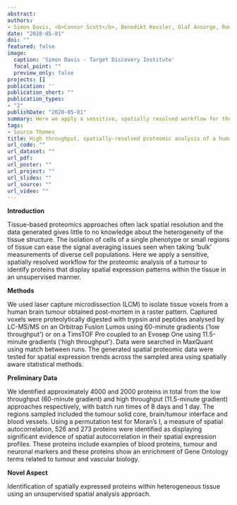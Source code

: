```yaml
---
abstract: 
authors:
- Simon Davis, <b>Connor Scott</b>, Benedikt Kessler, Olaf Ansorge, Roman Fischer
date: "2020-05-01"
doi: ""
featured: false
image:
  caption: 'Simon Davis - Target Discovery Institute'
  focal_point: ""
  preview_only: false
projects: []
publication: ''
publication_short: ""
publication_types:
- "2"
publishDate: "2020-05-01" 
summary: Here we apply a sensitive, spatially resolved workflow for the proteomic analysis of a tumour to identify proteins that display spatial expression patterns within the tissue in an unsupervised manner. <b><i>Abstract and Poster - ASMS Conference on Mass Spectrometry and Allied Topics, May 31st - June 4th 2020</i></b>
tags:
- Source Themes
title: High throughput, spatially-resolved proteomic analysis of a human brain tumour
url_code: ""
url_dataset: ""
url_pdf: 
url_poster: ""
url_project: ""
url_slides: ""
url_source: ""
url_video: ""
---
```

<b>Introduction</b>

Tissue-based proteomics approaches often lack spatial resolution and the data generated gives little to no knowledge about the heterogeneity of the tissue structure. The isolation of cells of a single phenotype or small regions of tissue can ease the signal averaging issues seen when taking ‘bulk’ measurements of diverse cell populations. Here we apply a sensitive, spatially resolved workflow for the proteomic analysis of a tumour to identify proteins that display spatial expression patterns within the tissue in an unsupervised manner.

<b>Methods</b>

We used laser capture microdissection (LCM) to isolate tissue voxels from a human brain tumour obtained post-mortem in a raster pattern. Captured voxels were proteolytically digested with trypsin and peptides analysed by LC-MS/MS on an Orbitrap Fusion Lumos using 60-minute gradients (‘low throughput') or on a TimsTOF Pro coupled to an Evosep One using 11.5-minute gradients (‘high throughput'). Data were searched in MaxQuant using match between runs. The generated spatial proteomic data were tested for spatial expression trends across the sampled area using spatially aware statistical methods.

<b>Preliminary Data</b>

We identified approximately 4000 and 2000 proteins in total from the low throughput (60-minute gradient) and high throughput (11.5-minute gradient) approaches respectively, with batch run times of 8 days and 1 day. The regions sampled included the tumour solid core, brain/tumour interface and blood vessels. Using a permutation test for Moran’s I, a measure of spatial autocorrelation, 526 and 273 proteins were identified as displaying significant evidence of spatial autocorrelation in their spatial expression profiles. These proteins include examples of blood proteins, tumour and neuronal markers and these proteins show an enrichment of Gene Ontology terms related to tumour and vascular biology.

<b>Novel Aspect</b>

Identification of spatially expressed proteins within heterogeneous tissue using an unsupervised spatial analysis approach.